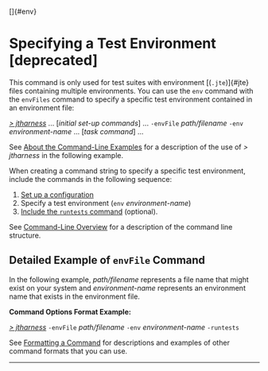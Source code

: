 <!---
  $Id$

  Copyright (c) 2001, 2024, Oracle and/or its affiliates. All rights reserved.
  DO NOT ALTER OR REMOVE COPYRIGHT NOTICES OR THIS FILE HEADER.

  This code is free software; you can redistribute it and/or modify it
  under the terms of the GNU General Public License version 2 only, as
  published by the Free Software Foundation.  Oracle designates this
  particular file as subject to the "Classpath" exception as provided
  by Oracle in the LICENSE file that accompanied this code.

  This code is distributed in the hope that it will be useful, but WITHOUT
  ANY WARRANTY; without even the implied warranty of MERCHANTABILITY or
  FITNESS FOR A PARTICULAR PURPOSE.  See the GNU General Public License
  version 2 for more details (a copy is included in the LICENSE file that
  accompanied this code).

  You should have received a copy of the GNU General Public License version
  2 along with this work; if not, write to the Free Software Foundation,
  Inc., 51 Franklin St, Fifth Floor, Boston, MA 02110-1301 USA.

  Please contact Oracle, 500 Oracle Parkway, Redwood Shores, CA 94065 USA
  or visit www.oracle.com if you need additional information or have any
  questions.
-->

[]{#env}

# Specifying a Test Environment \[deprecated\]

This command is only used for test suites with environment [(`.jte`)]{#jte} files containing
multiple environments. You can use the `env` command with the `envFiles` command to specify a
specific test environment contained in an environment file:

[*\> jtharness*](aboutExamples.html) \... \[*initial set-up commands*\] \... `-envFile`
*path/filename* `-env` *environment-name* \... \[*task command*\] \...

See [About the Command-Line Examples](aboutExamples.html) for a description of the use of *\>
jtharness* in the following example.

When creating a command string to specify a specific test environment, include the commands in the
following sequence:

1.  [Set up a configuration](setupCommands.html)
2.  Specify a test environment (`env` *environment-name*)
3.  [Include the `runtests` command](runTests.html) (optional).

See [Command-Line Overview](commandLine.html) for a description of the command line structure.

## Detailed Example of `envFile` Command

In the following example, *path/filename* represents a file name that might exist on your system and
*environment-name* represents an environment name that exists in the environment file.

**Command Options Format Example:**

[*\> jtharness*](aboutExamples.html) `-envFile` *path/filename* `-env` *environment-name*
`-runtests`

See [Formatting a Command](formatCommands.html) for descriptions and examples of other command
formats that you can use.

----------------------------------------------------------------------------------------------------


